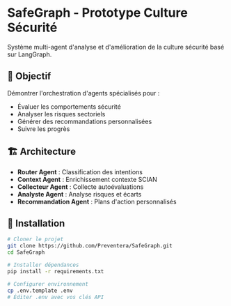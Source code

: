 # SafeGraph - Prototype Culture Sécurité

Système multi-agent d'analyse et d'amélioration de la culture sécurité basé sur LangGraph.

## 🎯 Objectif

Démontrer l'orchestration d'agents spécialisés pour :
- Évaluer les comportements sécurité
- Analyser les risques sectoriels 
- Générer des recommandations personnalisées
- Suivre les progrès

## 🏗️ Architecture

- **Router Agent** : Classification des intentions
- **Context Agent** : Enrichissement contexte SCIAN
- **Collecteur Agent** : Collecte autoévaluations
- **Analyste Agent** : Analyse risques et écarts
- **Recommandation Agent** : Plans d'action personnalisés

## 🚀 Installation

```bash
# Cloner le projet
git clone https://github.com/Preventera/SafeGraph.git
cd SafeGraph

# Installer dépendances
pip install -r requirements.txt

# Configurer environnement
cp .env.template .env
# Éditer .env avec vos clés API